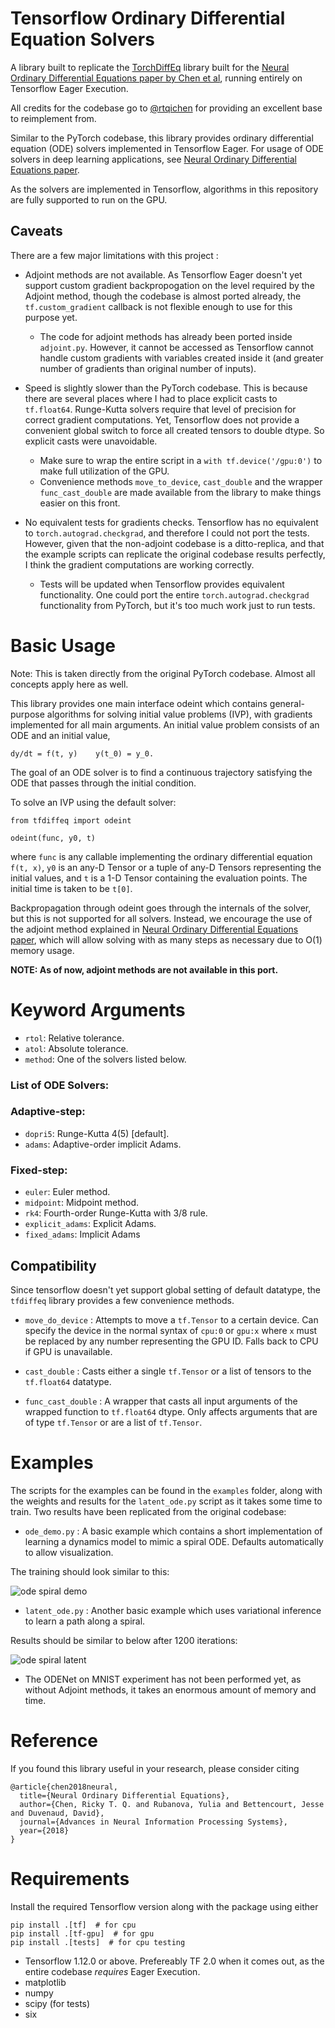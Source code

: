 # Tensorflow Ordinary Differential Equation Solvers

A library built to replicate the [TorchDiffEq](https://github.com/rtqichen/torchdiffeq) library built for the [Neural Ordinary Differential Equations paper by Chen et al](https://arxiv.org/abs/1806.07366), running entirely on Tensorflow Eager Execution.

All credits for the codebase go to [@rtqichen](https://github.com/rtqichen) for providing an excellent base to reimplement from.

Similar to the PyTorch codebase, this library provides ordinary differential equation (ODE) solvers implemented in Tensorflow Eager. For usage of ODE solvers in deep learning applications, see [Neural Ordinary Differential Equations paper](https://arxiv.org/abs/1806.07366).

As the solvers are implemented in Tensorflow, algorithms in this repository are fully supported to run on the GPU.

## Caveats

There are a few major limitations with this project : 

- Adjoint methods are not available. As Tensorflow Eager doesn't yet support custom gradient backpropogation on the level required by the Adjoint method, though the codebase is almost ported already, the `tf.custom_gradient` callback is not flexible enough to use for this purpose yet.
  - The code for adjoint methods has already been ported inside `adjoint.py`. However, it cannot be accessed as Tensorflow cannot handle custom gradients with variables created inside it (and greater number of gradients than original number of inputs).

- Speed is slightly slower than the PyTorch codebase. This is because there are several places where I had to place explicit casts to `tf.float64`. Runge-Kutta solvers require that level of precision for correct gradient computations. Yet, Tensorflow does not provide a convenient global switch to force all created tensors to double dtype. So explicit casts were unavoidable. 
  - Make sure to wrap the entire script in a `with tf.device('/gpu:0')` to make full utilization of the GPU.
  - Convenience methods `move_to_device`, `cast_double` and the wrapper `func_cast_double` are made available from the library to make things easier on this front.
  
- No equivalent tests for gradients checks. Tensorflow has no equivalent to `torch.autograd.checkgrad`, and therefore I could not port the tests. However, given that the non-adjoint codebase is a ditto-replica, and that the example scripts can replicate the original codebase results perfectly, I think the gradient computations are working correctly.
  - Tests will be updated when Tensorflow provides equivalent functionality. One could port the entire `torch.autograd.checkgrad` functionality from PyTorch, but it's too much work just to run tests.
  
# Basic Usage

Note: This is taken directly from the original PyTorch codebase. Almost all concepts apply here as well.

This library provides one main interface odeint which contains general-purpose algorithms for solving initial value problems (IVP), with gradients implemented for all main arguments. An initial value problem consists of an ODE and an initial value,

```
dy/dt = f(t, y)    y(t_0) = y_0.
```

The goal of an ODE solver is to find a continuous trajectory satisfying the ODE that passes through the initial condition.

To solve an IVP using the default solver:

```
from tfdiffeq import odeint

odeint(func, y0, t)
```

where `func` is any callable implementing the ordinary differential equation `f(t, x)`, `y0` is an any-D Tensor or a tuple of any-D Tensors representing the initial values, and `t` is a 1-D Tensor containing the evaluation points. The initial time is taken to be `t[0]`.

Backpropagation through odeint goes through the internals of the solver, but this is not supported for all solvers. Instead, we encourage the use of the adjoint method explained in [Neural Ordinary Differential Equations paper](https://arxiv.org/abs/1806.07366), which will allow solving with as many steps as necessary due to O(1) memory usage.

**NOTE: As of now, adjoint methods are not available in this port.**

# Keyword Arguments

- `rtol`: Relative tolerance.
- `atol`: Absolute tolerance.
- `method`: One of the solvers listed below.

### List of ODE Solvers:

### Adaptive-step:

 - `dopri5`: Runge-Kutta 4(5) [default].
 - `adams`: Adaptive-order implicit Adams.

### Fixed-step:

 - `euler`: Euler method.
 - `midpoint`: Midpoint method.
 - `rk4`: Fourth-order Runge-Kutta with 3/8 rule.
 - `explicit_adams`: Explicit Adams.
 - `fixed_adams`: Implicit Adams

## Compatibility

Since tensorflow doesn't yet support global setting of default datatype, the `tfdiffeq` library provides a few convenience methods.

- `move_do_device` : Attempts to move a `tf.Tensor` to a certain device. Can specify the device in the normal syntax of `cpu:0` or `gpu:x` where `x` must be replaced by any number representing the GPU ID. Falls back to CPU if GPU is unavailable.

- `cast_double` : Casts either a single `tf.Tensor` or a list of tensors to the `tf.float64` datatype.

- `func_cast_double` : A wrapper that casts all input arguments of the wrapped function to `tf.float64` dtype. Only affects arguments that are of type `tf.Tensor` or are a list of `tf.Tensor`.

# Examples

The scripts for the examples can be found in the `examples` folder, along with the weights and results for the `latent_ode.py` script as it takes some time to train. Two results have been replicated from the original codebase:

 - `ode_demo.py` : A basic example which contains a short implementation of learning a dynamics model to mimic a spiral ODE. Defaults automatically to allow visualization.
 
 The training should look similar to this:
 
![ode spiral demo](https://github.com/titu1994/tfdiffeq/blob/master/examples/demo1.gif?raw=true)

 - `latent_ode.py` : Another basic example which uses variational inference to learn a path along a spiral. 
 
 Results should be similar to below after 1200 iterations:
 
 ![ode spiral latent](https://github.com/titu1994/tfdiffeq/blob/master/examples/vis.png?raw=true)
 
 - The ODENet on MNIST experiment has not been performed yet, as without Adjoint methods, it takes an enormous amount of memory and time.
 
# Reference
If you found this library useful in your research, please consider citing

```
@article{chen2018neural,
  title={Neural Ordinary Differential Equations},
  author={Chen, Ricky T. Q. and Rubanova, Yulia and Bettencourt, Jesse and Duvenaud, David},
  journal={Advances in Neural Information Processing Systems},
  year={2018}
}
```
 
# Requirements

Install the required Tensorflow version along with the package using either

```
pip install .[tf]  # for cpu
pip install .[tf-gpu]  # for gpu
pip install .[tests]  # for cpu testing
```
 
 - Tensorflow 1.12.0 or above. Prefereably TF 2.0 when it comes out, as the entire codebase *requires* Eager Execution.
 - matplotlib
 - numpy
 - scipy (for tests)
 - six
 
 
